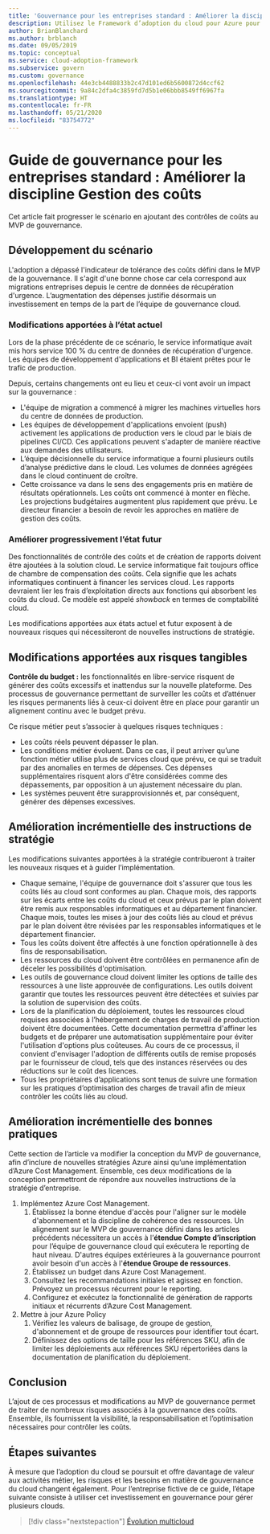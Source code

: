 ```yaml
---
title: 'Gouvernance pour les entreprises standard : Améliorer la discipline Gestion des coûts'
description: Utilisez le Framework d’adoption du cloud pour Azure pour savoir comment ajouter des contrôles de coût à un produit minimum viable (MVP, minimum viable product) de gouvernance.
author: BrianBlanchard
ms.author: brblanch
ms.date: 09/05/2019
ms.topic: conceptual
ms.service: cloud-adoption-framework
ms.subservice: govern
ms.custom: governance
ms.openlocfilehash: 44e3cb4488833b2c47d101ed6b5600872d4ccf62
ms.sourcegitcommit: 9a84c2dfa4c3859fd7d5b1e06bbb8549ff6967fa
ms.translationtype: HT
ms.contentlocale: fr-FR
ms.lasthandoff: 05/21/2020
ms.locfileid: "83754772"
---
```

# <a name="standard-enterprise-governance-guide-improve-the-cost-management-discipline"></a>Guide de gouvernance pour les entreprises standard : Améliorer la discipline Gestion des coûts

Cet article fait progresser le scénario en ajoutant des contrôles de coûts au MVP de gouvernance.

## <a name="advancing-the-narrative"></a>Développement du scénario

<!-- docsTest:ignore DR -->

L'adoption a dépassé l'indicateur de tolérance des coûts défini dans le MVP de la gouvernance. Il s'agit d'une bonne chose car cela correspond aux migrations entreprises depuis le centre de données de récupération d'urgence. L’augmentation des dépenses justifie désormais un investissement en temps de la part de l’équipe de gouvernance cloud.

### <a name="changes-in-the-current-state"></a>Modifications apportées à l’état actuel

Lors de la phase précédente de ce scénario, le service informatique avait mis hors service 100 % du centre de données de récupération d'urgence. Les équipes de développement d'applications et BI étaient prêtes pour le trafic de production.

Depuis, certains changements ont eu lieu et ceux-ci vont avoir un impact sur la gouvernance :

- L'équipe de migration a commencé à migrer les machines virtuelles hors du centre de données de production.
- Les équipes de développement d'applications envoient (push) activement les applications de production vers le cloud par le biais de pipelines CI/CD. Ces applications peuvent s'adapter de manière réactive aux demandes des utilisateurs.
- L’équipe décisionnelle du service informatique a fourni plusieurs outils d’analyse prédictive dans le cloud. Les volumes de données agrégées dans le cloud continuent de croître.
- Cette croissance va dans le sens des engagements pris en matière de résultats opérationnels. Les coûts ont commencé à monter en flèche. Les projections budgétaires augmentent plus rapidement que prévu. Le directeur financier a besoin de revoir les approches en matière de gestion des coûts.

### <a name="incrementally-improve-the-future-state"></a>Améliorer progressivement l’état futur

Des fonctionnalités de contrôle des coûts et de création de rapports doivent être ajoutées à la solution cloud. Le service informatique fait toujours office de chambre de compensation des coûts. Cela signifie que les achats informatiques continuent à financer les services cloud. Les rapports devraient lier les frais d’exploitation directs aux fonctions qui absorbent les coûts du cloud. Ce modèle est appelé _showback_ en termes de comptabilité cloud.

Les modifications apportées aux états actuel et futur exposent à de nouveaux risques qui nécessiteront de nouvelles instructions de stratégie.

## <a name="changes-in-tangible-risks"></a>Modifications apportées aux risques tangibles

**Contrôle du budget :** les fonctionnalités en libre-service risquent de générer des coûts excessifs et inattendus sur la nouvelle plateforme. Des processus de gouvernance permettant de surveiller les coûts et d’atténuer les risques permanents liés à ceux-ci doivent être en place pour garantir un alignement continu avec le budget prévu.

Ce risque métier peut s’associer à quelques risques techniques :

- Les coûts réels peuvent dépasser le plan.
- Les conditions métier évoluent. Dans ce cas, il peut arriver qu’une fonction métier utilise plus de services cloud que prévu, ce qui se traduit par des anomalies en termes de dépenses. Ces dépenses supplémentaires risquent alors d'être considérées comme des dépassements, par opposition à un ajustement nécessaire du plan.
- Les systèmes peuvent être surapprovisionnés et, par conséquent, générer des dépenses excessives.

## <a name="incremental-improvement-of-the-policy-statements"></a>Amélioration incrémentielle des instructions de stratégie

Les modifications suivantes apportées à la stratégie contribueront à traiter les nouveaux risques et à guider l’implémentation.

- Chaque semaine, l'équipe de gouvernance doit s'assurer que tous les coûts liés au cloud sont conformes au plan. Chaque mois, des rapports sur les écarts entre les coûts du cloud et ceux prévus par le plan doivent être remis aux responsables informatiques et au département financier. Chaque mois, toutes les mises à jour des coûts liés au cloud et prévus par le plan doivent être révisées par les responsables informatiques et le département financier.
- Tous les coûts doivent être affectés à une fonction opérationnelle à des fins de responsabilisation.
- Les ressources du cloud doivent être contrôlées en permanence afin de déceler les possibilités d'optimisation.
- Les outils de gouvernance cloud doivent limiter les options de taille des ressources à une liste approuvée de configurations. Les outils doivent garantir que toutes les ressources peuvent être détectées et suivies par la solution de supervision des coûts.
- Lors de la planification du déploiement, toutes les ressources cloud requises associées à l’hébergement de charges de travail de production doivent être documentées. Cette documentation permettra d'affiner les budgets et de préparer une automatisation supplémentaire pour éviter l'utilisation d'options plus coûteuses. Au cours de ce processus, il convient d'envisager l'adoption de différents outils de remise proposés par le fournisseur de cloud, tels que des instances réservées ou des réductions sur le coût des licences.
- Tous les propriétaires d’applications sont tenus de suivre une formation sur les pratiques d’optimisation des charges de travail afin de mieux contrôler les coûts liés au cloud.

## <a name="incremental-improvement-of-the-best-practices"></a>Amélioration incrémentielle des bonnes pratiques

Cette section de l’article va modifier la conception du MVP de gouvernance, afin d’inclure de nouvelles stratégies Azure ainsi qu’une implémentation d’Azure Cost Management. Ensemble, ces deux modifications de la conception permettront de répondre aux nouvelles instructions de la stratégie d’entreprise.

1. Implémentez Azure Cost Management.
    1. Établissez la bonne étendue d'accès pour l'aligner sur le modèle d'abonnement et la discipline de cohérence des ressources. Un alignement sur le MVP de gouvernance défini dans les articles précédents nécessitera un accès à l’**étendue Compte d’inscription** pour l’équipe de gouvernance cloud qui exécutera le reporting de haut niveau. D'autres équipes extérieures à la gouvernance pourront avoir besoin d'un accès à l'**étendue Groupe de ressources**.
    1. Établissez un budget dans Azure Cost Management.
    1. Consultez les recommandations initiales et agissez en fonction. Prévoyez un processus récurrent pour le reporting.
    1. Configurez et exécutez la fonctionnalité de génération de rapports initiaux et récurrents d’Azure Cost Management.
2. Mettre à jour Azure Policy
    1. Vérifiez les valeurs de balisage, de groupe de gestion, d'abonnement et de groupe de ressources pour identifier tout écart.
    1. Définissez des options de taille pour les références SKU, afin de limiter les déploiements aux références SKU répertoriées dans la documentation de planification du déploiement.

## <a name="conclusion"></a>Conclusion

L’ajout de ces processus et modifications au MVP de gouvernance permet de traiter de nombreux risques associés à la gouvernance des coûts. Ensemble, ils fournissent la visibilité, la responsabilisation et l’optimisation nécessaires pour contrôler les coûts.

## <a name="next-steps"></a>Étapes suivantes

À mesure que l’adoption du cloud se poursuit et offre davantage de valeur aux activités métier, les risques et les besoins en matière de gouvernance du cloud changent également. Pour l’entreprise fictive de ce guide, l’étape suivante consiste à utiliser cet investissement en gouvernance pour gérer plusieurs clouds.

> [!div class="nextstepaction"]
> [Évolution multicloud](./multicloud-improvement.md)
